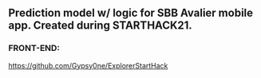 ## Prediction model w/ logic for SBB Avalier mobile app. Created during STARTHACK21. 

### FRONT-END:

https://github.com/Gypsy0ne/ExplorerStartHack
